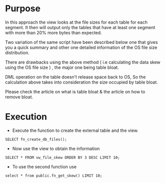 # Purpose

In this approach the view looks at the file sizes for each table for each segment. It then will output only the tables that have at least one segment with more than 20% more bytes than expected.

Two variation of the same script have been described below one that gives you a quick summary and other one detailed information of the OS file size distribution.

There are drawbacks using the above method ( i.e calculating the data skew using the OS file size ) , the major one being table bloat.

DML operation on the table doesn't release space back to OS, So the calculation above takes into consideration the size occupied by table bloat.

Please check the article on what is table bloat & the article on how to remove bloat. 

# Execution

+ Execute the function to create the external table and the view.

```
SELECT fn_create_db_files();
```

+ Now use the view to obtain the information

```
SELECT * FROM vw_file_skew ORDER BY 3 DESC LIMIT 10;
```

+ To use the second function use 

```
select * from public.fn_get_skew() LIMIT 10;
```
